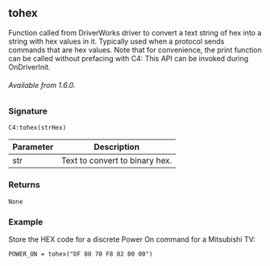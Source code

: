 ## tohex

Function called from DriverWorks driver to convert a text string of hex into a string with hex values in it. Typically used when a protocol sends commands that are hex values. Note that for convenience, the print function can be called without prefacing with C4: This API can be invoked during OnDriverInit.

###### Available from 1.6.0.


### Signature

`C4:tohex(strHex)`


| Parameter  | Description |
| --- | --- |
| str | Text to convert to binary hex. |


### Returns

`None`


### Example

Store the HEX code for a discrete Power On command for a Mitsubishi TV: 

`POWER_ON = tohex("DF 80 70 F8 02 00 00")`	